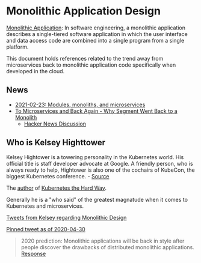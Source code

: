 # Monolithic Application Design

[Monolithic Application](https://en.wikipedia.org/wiki/Monolithic_application): In software engineering, a monolithic application describes a single-tiered software application in which the user interface and data access code are combined into a single program from a single platform.

This document holds references related to the trend away from microservices back to monolithic application code specifically when developed in the cloud.

## News

* [2021-02-23: Modules, monoliths, and microservices](https://tailscale.com/blog/modules-monoliths-and-microservices/)
* [To Microservices and Back Again - Why Segment Went Back to a Monolith](https://www.infoq.com/news/2020/04/microservices-back-again/)
  * [Hacker News Discussion](https://news.ycombinator.com/item?id=23017160)

## Who is Kelsey Highttower

Kelsey Hightower is a towering personality in the Kubernetes world. His official title is staff developer advocate at Google. A friendly person, who is always ready to help, Hightower is also one of the cochairs of KubeCon, the biggest Kubernetes conference. - [Source](https://www.admin-magazine.com/Archive/2018/43/Google-developer-advocate-Kelsey-Hightower-shares-his-thoughts-on-Kubernetes-and-the-culture-of-open-source)

The [author](https://github.com/kelseyhightower) of [Kubernetes the Hard Way](https://github.com/kelseyhightower/kubernetes-the-hard-way).

Generally he is a "who said" of the greatest magnatude when it comes to Kubernetes and microservices.

[Tweets from Kelsey regarding Monolithic Design](https://twitter.com/search?pf=on&q=%28monolithic%20OR%20monoliths%20OR%20monolith%29%20%28from%3Akelseyhightower%29)

[Pinned tweet as of 2020-04-30](https://twitter.com/kelseyhightower/status/940259898331238402)
> 2020 prediction: Monolithic applications will be back in style after people discover the drawbacks of distributed monolithic applications.
[Response](https://twitter.com/kelseyhightower/status/1336049788295413760?s=09)


